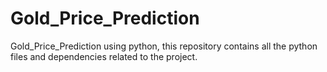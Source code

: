 # Gold_Price_Prediction
Gold_Price_Prediction using python, this repository contains all the python files and dependencies related to the project.
